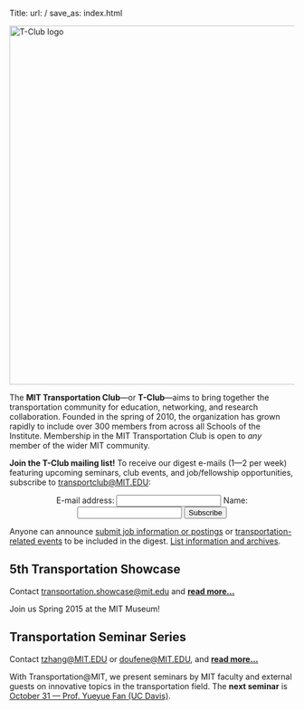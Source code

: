 Title:
url: /
save_as: index.html

<img src="/image/logo/t-club.png" alt="T-Club logo" style="width:635px"/>

The **MIT Transportation Club**—or **T-Club**—aims to bring together the transportation community for education, networking, and research collaboration. Founded in the spring of 2010, the organization has grown rapidly to include over 300 members from across all Schools of the Institute. Membership in the MIT Transportation Club is open to *any* member of the wider MIT community.

**Join the T-Club mailing list!** To receive our digest e-mails (1—2 per week) featuring upcoming seminars, club events, and job/fellowship opportunities, subscribe to <transportclub@MIT.EDU>:
<center>
<form method="post" action="http://mailman.mit.edu/mailman/subscribe/transportclub">
E-mail address: <input type="text" name="email">
Name: <input type="text" name="name">
<input type="submit" name="email-button" value="Subscribe">
</form>
</center>

Anyone can announce [submit job information or postings](https://docs.google.com/spreadsheet/viewform?formkey=dEE0MThyejBaQ1NxSWxDeHlacVY1Z1E6MQ) or [transportation-related events](eventi.html) to be included in the digest. [List information and archives](http://mailman.mit.edu/mailman/listinfo/transportclub).

## 5th Transportation Showcase
Contact [transportation.showcase@mit.edu](mailto:transportation.showcase@mit.edu) and **[read more…]({filename}/pages/showcase/2015.md)**

Join us Spring 2015 at the MIT Museum!

## Transportation Seminar Series
Contact [tzhang@MIT.EDU](mailto:tzhang@MIT.EDU) or [doufene@MIT.EDU](mailto:doufene@MIT.EDU), and **[read more…]({category}seminars)**

With Transportation@MIT, we present seminars by MIT faculty and external guests on innovative topics in the transportation field. The **next seminar** is [October 31 — Prof. Yueyue Fan (UC Davis)]({filename}/2014-10-31-yueyue-fan.md).
